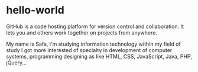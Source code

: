 # hello-world
GitHub is a code hosting platform for version control and collaboration. It lets you and others work together on projects from anywhere.

My name is Safa, i'm studying information technology within my field of study I got more interested of specialty in development of computer systems, programming designing as like HTML, CSS, JavaScript,  Java, PHP, jQuery...
